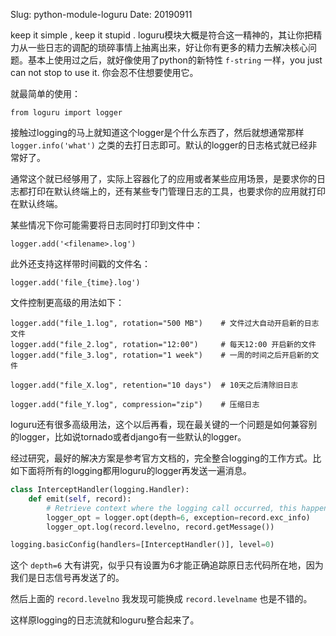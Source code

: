 Slug: python-module-loguru
Date: 20190911



keep it simple , keep it stupid . loguru模块大概是符合这一精神的，其让你把精力从一些日志的调配的琐碎事情上抽离出来，好让你有更多的精力去解决核心问题。基本上使用过之后，就好像使用了python的新特性 `f-string` 一样，you just can not stop to use it. 你会忍不住想要使用它。

就最简单的使用：

```
from loguru import logger
```

接触过logging的马上就知道这个logger是个什么东西了，然后就想通常那样 `logger.info('what')` 之类的去打日志即可。默认的logger的日志格式就已经非常好了。

通常这个就已经够用了，实际上容器化了的应用或者某些应用场景，是要求你的日志都打印在默认终端上的，还有某些专门管理日志的工具，也要求你的应用就打印在默认终端。

某些情况下你可能需要将日志同时打印到文件中：

```
logger.add('<filename>.log')
```

此外还支持这样带时间戳的文件名：

```
logger.add('file_{time}.log')
```



文件控制更高级的用法如下：

```
logger.add("file_1.log", rotation="500 MB")    # 文件过大自动开启新的日志文件
logger.add("file_2.log", rotation="12:00")     # 每天12:00 开启新的文件
logger.add("file_3.log", rotation="1 week")    # 一周的时间之后开启新的文件

logger.add("file_X.log", retention="10 days")  # 10天之后清除旧日志

logger.add("file_Y.log", compression="zip")    # 压缩日志
```

loguru还有很多高级用法，这个以后再看，现在最关键的一个问题是如何兼容别的logger，比如说tornado或者django有一些默认的logger。

经过研究，最好的解决方案是参考官方文档的，完全整合logging的工作方式。比如下面将所有的logging都用loguru的logger再发送一遍消息。

```python
class InterceptHandler(logging.Handler):
    def emit(self, record):
        # Retrieve context where the logging call occurred, this happens to be in the 6th frame upward
        logger_opt = logger.opt(depth=6, exception=record.exc_info)
        logger_opt.log(record.levelno, record.getMessage())

logging.basicConfig(handlers=[InterceptHandler()], level=0)
```

这个 `depth=6` 大有讲究，似乎只有设置为6才能正确追踪原日志代码所在地，因为我们是日志信号再发送了的。

然后上面的 `record.levelno` 我发现可能换成 `record.levelname` 也是不错的。

这样原logging的日志流就和loguru整合起来了。



